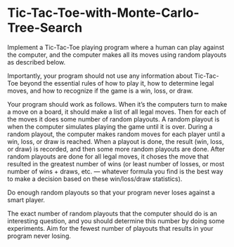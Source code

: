# Tic-Tac-Toe-with-Monte-Carlo-Tree-Search
Implement a Tic-Tac-Toe playing program where a human can play against the computer, and the computer makes all its moves using random playouts as described below.

Importantly, your program should not use any information about Tic-Tac-Toe beyond the essential rules of how to play it, how to determine legal moves, and how to recognize if the game is a win, loss, or draw.

Your program should work as follows. When it’s the computers turn to make a move on a board, it should make a list of all legal moves. Then for each of the moves it does some number of random playouts. A random playout is when the computer simulates playing the game until it is over. During a random playout, the computer makes random moves for each player until a win, loss, or draw is reached. When a playout is done, the result (win, loss, or draw) is recorded, and then some more random playouts are done. After random playouts are done for all legal moves, it choses the move that resulted in the greatest number of wins (or least number of losses, or most number of wins + draws, etc. — whatever formula you find is the best way to make a decision based on these win/loss/draw statistics).

Do enough random playouts so that your program never loses against a smart player.

The exact number of random playouts that the computer should do is an interesting question, and you should determine this number by doing some experiments. Aim for the fewest number of playouts that results in your program never losing.
